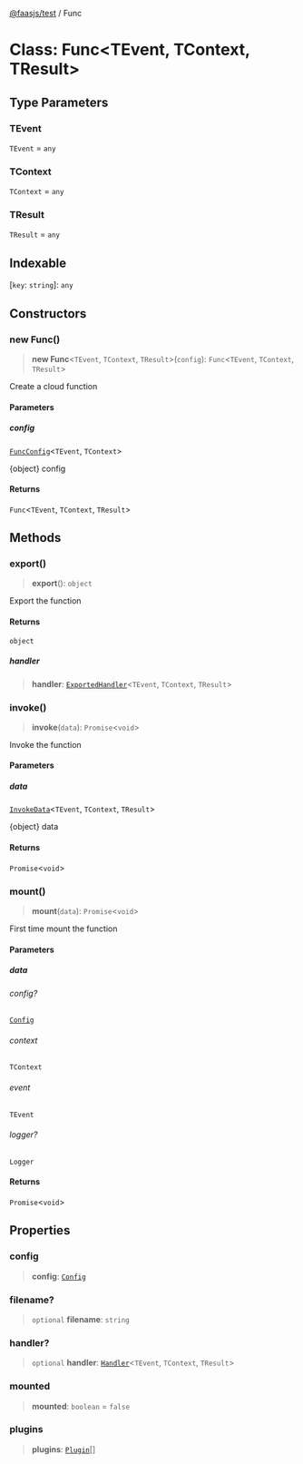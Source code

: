 [@faasjs/test](../README.md) / Func

# Class: Func\<TEvent, TContext, TResult\>

## Type Parameters

### TEvent

`TEvent` = `any`

### TContext

`TContext` = `any`

### TResult

`TResult` = `any`

## Indexable

\[`key`: `string`\]: `any`

## Constructors

### new Func()

> **new Func**\<`TEvent`, `TContext`, `TResult`\>(`config`): `Func`\<`TEvent`, `TContext`, `TResult`\>

Create a cloud function

#### Parameters

##### config

[`FuncConfig`](../type-aliases/FuncConfig.md)\<`TEvent`, `TContext`\>

{object} config

#### Returns

`Func`\<`TEvent`, `TContext`, `TResult`\>

## Methods

### export()

> **export**(): `object`

Export the function

#### Returns

`object`

##### handler

> **handler**: [`ExportedHandler`](../type-aliases/ExportedHandler.md)\<`TEvent`, `TContext`, `TResult`\>

### invoke()

> **invoke**(`data`): `Promise`\<`void`\>

Invoke the function

#### Parameters

##### data

[`InvokeData`](../type-aliases/InvokeData.md)\<`TEvent`, `TContext`, `TResult`\>

{object} data

#### Returns

`Promise`\<`void`\>

### mount()

> **mount**(`data`): `Promise`\<`void`\>

First time mount the function

#### Parameters

##### data

###### config?

[`Config`](../type-aliases/Config.md)

###### context

`TContext`

###### event

`TEvent`

###### logger?

`Logger`

#### Returns

`Promise`\<`void`\>

## Properties

### config

> **config**: [`Config`](../type-aliases/Config.md)

### filename?

> `optional` **filename**: `string`

### handler?

> `optional` **handler**: [`Handler`](../type-aliases/Handler.md)\<`TEvent`, `TContext`, `TResult`\>

### mounted

> **mounted**: `boolean` = `false`

### plugins

> **plugins**: [`Plugin`](../type-aliases/Plugin.md)[]

